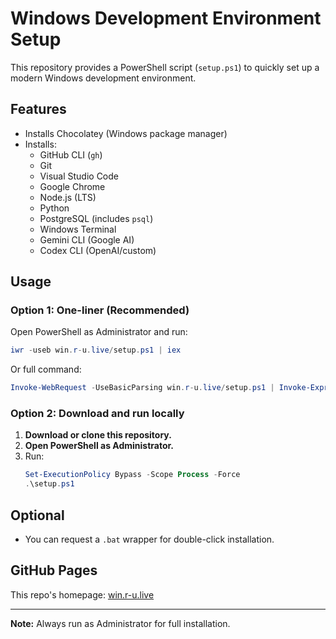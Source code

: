 # Windows Development Environment Setup

This repository provides a PowerShell script (`setup.ps1`) to quickly set up a modern Windows development environment.

## Features
- Installs Chocolatey (Windows package manager)
- Installs:
  - GitHub CLI (`gh`)
  - Git
  - Visual Studio Code
  - Google Chrome
  - Node.js (LTS)
  - Python
  - PostgreSQL (includes `psql`)
  - Windows Terminal
  - Gemini CLI (Google AI)
  - Codex CLI (OpenAI/custom)

## Usage

### Option 1: One-liner (Recommended)
Open PowerShell as Administrator and run:
```powershell
iwr -useb win.r-u.live/setup.ps1 | iex
```

Or full command:
```powershell
Invoke-WebRequest -UseBasicParsing win.r-u.live/setup.ps1 | Invoke-Expression
```

### Option 2: Download and run locally
1. **Download or clone this repository.**
2. **Open PowerShell as Administrator.**
3. Run:
   ```powershell
   Set-ExecutionPolicy Bypass -Scope Process -Force
   .\setup.ps1
   ```

## Optional
- You can request a `.bat` wrapper for double-click installation.

## GitHub Pages
This repo's homepage: [win.r-u.live](https://win.r-u.live)

---

**Note:** Always run as Administrator for full installation.
